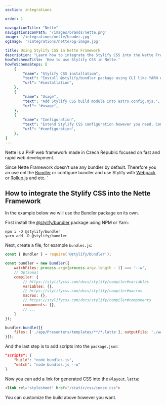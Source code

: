 ```yaml
---
section: integrations

order: 1

navigationTitle: "Nette"
navigationIconPath: '/images/brands/nette.png'
image: '/integrations/nette/header.jpg'
ogImage: '/integrations/nette/og-image.jpg'

title: Using Stylify CSS in Nette Framework
description: "Learn how to integrate the Stylify CSS into the Nette Framework. Code your Nette website faster with Stylify CSS."
howToSchemaTitle: 'How to use Stylify CSS in Nette.'
howToSchemaSteps: [
	{
		"name": "Stylify CSS installatiom",
		"text": "Install @stylify/bundler package using CLI like YARN or NPM.",
		"url": "#installation",
	},
	{
		"name": "Usage",
		"text": "Add Stylify CSS build module into astro.config.mjs.",
		"url": "#usage",
	},
	{
		"name": "Configuration",
		"text": "Extend Stylify CSS configuration however you need. Configure variables, components, custom selectors and a lot more.",
		"url": "#configuration",
	},
]
---
```


Nette is a PHP web framework made in Czech Republic focused on fast and rapid web development.

Since Nette Framework doesn't use any bundler by default. Therefore you an use onl the [Bundler](/docs/bundler) or configure bundler and use Stylify with [Webpack](/docs/integrations/webpack) or [Rollup.js](/docs/integrations/rollupjs) and etc.
´
<note><template>
Integration example for the Nette framework can be found in <a href="https://github.com/stylify/integrations-examples/tree/master/nette" target="_blank" rel="noopener">integrations examples repository</a>.
</template></note>

## How to integrate the Stylify CSS into the Nette Framework

In the example below we will use the Bundler package on its own.

First install the [@stylify/bundler](/docs/bundler) package using NPM or Yarn:

```
npm i -D @stylify/bundler
yarn add -D @stylify/bundler
```

Next, create a file, for example `bundles.js`:

```js
const { Bundler } = require('@stylify/bundler');

const bundler = new Bundler({
	watchFiles: process.argv[process.argv.length - 1] === '--w',
	// Optional
	compiler: {
		// https://stylifycss.com/docs/stylify/compiler#variables
		variables: {},
		// https://stylifycss.com/docs/stylify/compiler#macros
		macros: {},
		// https://stylifycss.com/docs/stylify/compiler#components
		components: {},
		// ...
	}
});

bundler.bundle([{
	files: ['./app/Presenters/templates/**/*.latte'], outputFile: './www/static/css/index.css'
}]);
```

And the last step is to add scripts into the `package.json`:

```json
"scripts": {
	"build": "node bundles.js",
	"watch": "node bundles.js --w"
}
```

Now you can add a link for generated CSS into the `@layout.latte`:

```html
<link rel="stylesheet" href="/static/css/index.css">
```

You can customize the build above however you want.

<where-to-next package="bundler" />
